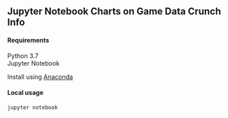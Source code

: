 ## Jupyter Notebook Charts on Game Data Crunch Info


#### Requirements

Python 3.7  
Jupyter Notebook  

Install using [Anaconda](https://www.anaconda.com/products/individual)

#### Local usage

`jupyter notebook`
